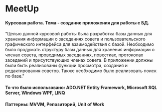 # MeetUp

#### Курсовая работа. Тема - создание приложения для работы с БД.

"Целью данной курсовой работы была разработка базы данных для хранения информации о заседаниях совета и пользовательского графического интерфейса для взаимодействия с базой. Необходимо было продумать структуру базы данных для хранения информации о членах совета, проводимых заседаниях, повестках, протоколах заседаний и присутствующих членах совета. В приложении должны были быть реализованы функции просмотра, создания и редактирования советов. Также необходимо было реализовать поиск по базе."

#### То что было использовано: ADO.NET Entity Framework, Microsoft SQL Server, Windows WPF, LINQ
#### Паттерны: MVVM, Репозиторий, Unit of Work
